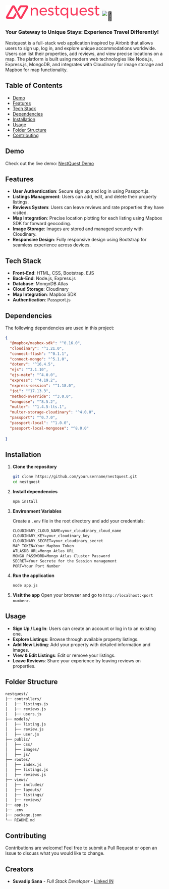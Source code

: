 
# <img src="public/images/logo2.png" alt="logo" width="300"> <img src="https://fonts.gstatic.com/s/e/notoemoji/latest/1f3c1/512.gif" alt="🏁" width="32" height="32">
### Your Gateway to Unique Stays: Experience Travel Differently!

Nestquest is a full-stack web application inspired by Airbnb that allows users to sign up, log in, and explore unique accommodations worldwide. Users can list their properties, add reviews, and view precise locations on a map. The platform is built using modern web technologies like Node.js, Express.js, MongoDB, and integrates with Cloudinary for image storage and Mapbox for map functionality.

## Table of Contents

- [Demo](#demo)
- [Features](#features)
- [Tech Stack](#tech-stack)
- [Dependencies](#dependencies)
- [Installation](#installation)
- [Usage](#usage)
- [Folder Structure](#folder-structure)
- [Contributing](#contributing)

## Demo

Check out the live demo: [NestQuest Demo](https://nest-quest-isga.onrender.com/)

## Features

- **User Authentication**: Secure sign up and log in using Passport.js.
- **Listings Management**: Users can add, edit, and delete their property listings.
- **Reviews System**: Users can leave reviews and rate properties they have visited.
- **Map Integration**: Precise location plotting for each listing using Mapbox SDK for forward geocoding.
- **Image Storage**: Images are stored and managed securely with Cloudinary.
- **Responsive Design**: Fully responsive design using Bootstrap for seamless experience across devices.

## Tech Stack

- **Front-End**: HTML, CSS, Bootstrap, EJS
- **Back-End**: Node.js, Express.js
- **Database**: MongoDB Atlas
- **Cloud Storage**: Cloudinary
- **Map Integration**: Mapbox SDK
- **Authentication**: Passport.js

## Dependencies

The following dependencies are used in this project:

```json
{
  "@mapbox/mapbox-sdk": "^0.16.0",
  "cloudinary": "^1.21.0",
  "connect-flash": "^0.1.1",
  "connect-mongo": "^5.1.0",
  "dotenv": "^16.4.5",
  "ejs": "^3.1.10",
  "ejs-mate": "^4.0.0",
  "express": "^4.19.2",
  "express-session": "^1.18.0",
  "joi": "^17.13.3",
  "method-override": "^3.0.0",
  "mongoose": "^8.5.2",
  "multer": "^1.4.5-lts.1",
  "multer-storage-cloudinary": "^4.0.0",
  "passport": "^0.7.0",
  "passport-local": "^1.0.0",
  "passport-local-mongoose": "^8.0.0"

}
```

## Installation

1. **Clone the repository**
    ```bash
    git clone https://github.com/yourusername/nestquest.git
    cd nestquest
    ```

2. **Install dependencies**
    ```bash
    npm install
    ```

3. **Environment Variables**

   Create a `.env` file in the root directory and add your credentials:
    ```
    CLOUDINARY_CLOUD_NAME=your_cloudinary_cloud_name
    CLOUDINARY_KEY=your_cloudinary_key
    CLOUDINARY_SECRET=your_cloudinary_secret
    MAP_TOKEN=Your Mapbox Token
    ATLASDB_URL=Mongo Atlas URL
    MONGO_PASSWORD=Mongo Atlas Cluster Password
    SECRET=Your Secrete for the Session management
    PORT=Your Port Number
    ```

4. **Run the application**
    ```bash
    node app.js
    ```

5. **Visit the app**
   Open your browser and go to `http://localhost:<port number>`.


## Usage

- **Sign Up / Log In**: Users can create an account or log in to an existing one.
- **Explore Listings**: Browse through available property listings.
- **Add New Listing**: Add your property with detailed information and images.
- **View & Edit Listings**: Edit or remove your listings.
- **Leave Reviews**: Share your experience by leaving reviews on properties.


## Folder Structure

```
nestquest/
├── controllers/
│   ├── listings.js
│   ├── reviews.js
│   ├── users.js
├── models/
│   ├── listing.js
│   ├── review.js
│   ├── user.js
├── public/
│   ├── css/
│   ├── images/
│   ├── js/
├── routes/
│   ├── index.js
│   ├── listings.js
│   ├── reviews.js
├── views/
│   ├── includes/
│   ├── layouts/
│   ├── listings/
│   ├── reviews/
├── app.js
├── .env
├── package.json
└── README.md
```


## Contributing

Contributions are welcome! Feel free to submit a Pull Request or open an Issue to discuss what you would like to change.

## Creators

- **Suvadip Sana** - *Full Stack Developer* - [Linked IN](https://www.linkedin.com/in/suvadip-sana-b07a14243/)
